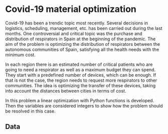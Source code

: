 # Covid-19 material optimization

Covid-19 has been a trendic topic most recently. Several decisions in logistics, scheduling, management, etc. has been carried out during the last months. One controversial and critical topic was the purchase and distribution of respirators in Spain at the beginning of the pandemic. The aim of the problem is optimizing the distribution of respirators between the autonomous communities of Spain, satisfying all the health needs with the minimum cost.

In each region there is an estimated number of critical patients who are going to need a respirator as well as a maximum budget they can spend. They start with a predefined number of devices, which can be enough. If that is not the case, the region needs to request more respirators to other communities. The idea is optimizing the transfer of these devices, taking into account the distances between cities in terms of cost.

In this problem a linear optimization with Python functions is developed. Then the variables are considered integers to show how the problem should be resolved in this case.

## Data


